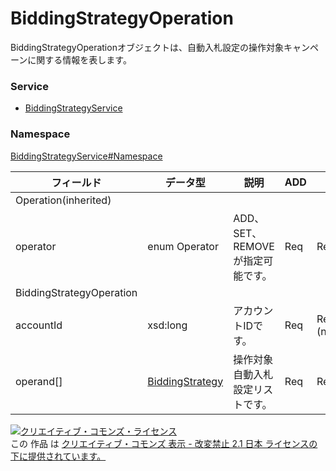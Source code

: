 # BiddingStrategyOperation
BiddingStrategyOperationオブジェクトは、自動入札設定の操作対象キャンペーンに関する情報を表します。

### Service
+ [BiddingStrategyService](../../services/BiddingStrategyService.md)

### Namespace
[BiddingStrategyService#Namespace](../../services/BiddingStrategyService.md#namespace)

| フィールド | データ型 | 説明 | ADD | SET | REMOVE |
|---|---|---|---|---|---|
| Operation(inherited)||||||
| operator| enum Operator| ADD、SET、REMOVEが指定可能です。| Req| Req| Req |
| BiddingStrategyOperation||||||
| accountId| xsd:long| アカウントIDです。| Req| Req<br>(notupdatable)| Req<br>(notupdatable) |
| operand[]| <a href="BiddingStrategy.md">BiddingStrategy</a>| 操作対象自動入札設定リストです。| Req| Req| Req |

<a rel="license" href="http://creativecommons.org/licenses/by-nd/2.1/jp/"><img alt="クリエイティブ・コモンズ・ライセンス" style="border-width:0" src="https://i.creativecommons.org/l/by-nd/2.1/jp/88x31.png" /></a><br />この 作品 は <a rel="license" href="http://creativecommons.org/licenses/by-nd/2.1/jp/">クリエイティブ・コモンズ 表示 - 改変禁止 2.1 日本 ライセンスの下に提供されています。</a>
